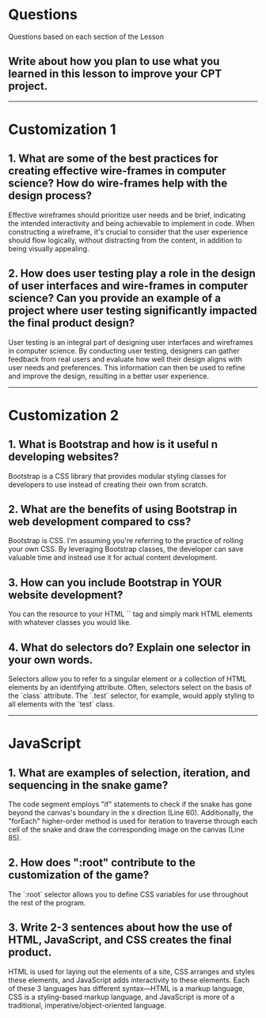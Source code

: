 <!--Start of Website Content-->
<html>
    <head>
    <link rel="stylesheet" href="questions.css">
    </head>
    <body>
<div class="index-header">
    <h1>Questions</h1>
    <p>Questions based on each section of the Lesson</p>
</div>

<!--Answer the QUESTIONS based on the lesson provided-->
<div>

<h2>Write about how you plan to use what you learned in this lesson to improve your CPT project.</h2>
<!--<p>ANSWER</p>-->

<hr>

<h1>Customization 1</h1>

<h2>1. What are some of the best practices for creating effective wire-frames in computer science? How do wire-frames help with the design process?</h2>

<p>Effective wireframes should prioritize user needs and be brief, indicating the intended interactivity and being achievable to implement in code. When constructing a wireframe, it's crucial to consider that the user experience should flow logically, without distracting from the content, in addition to being visually appealing.<p>


<h2>2. How does user testing play a role in the design of user interfaces and wire-frames in computer science? Can you provide an example of a project where user testing significantly impacted the final product design?</h2>

<p>User testing is an integral part of designing user interfaces and wireframes in computer science. By conducting user testing, designers can gather feedback from real users and evaluate how well their design aligns with user needs and preferences. This information can then be used to refine and improve the design, resulting in a better user experience.<p>
<hr>

<h1>Customization 2</h1>

<h2>1. What is Bootstrap and how is it useful n developing websites?</h2>
<p>Bootstrap is a CSS library that provides modular styling classes for developers to use instead of creating their own from scratch.<p>
<h2>2. What are the benefits of using Bootstrap in web development compared to css?</h2>
<p>Bootstrap is CSS. I'm assuming you're referring to the practice of rolling your own CSS. By leveraging Bootstrap classes, the developer can save valuable time and instead use it for actual content development.
<p>
<h2>3. How can you include Bootstrap in YOUR website development?</h2>
<p>You can the resource to your HTML `<head>` tag and simply mark HTML elements with whatever classes you would like.<p>
<h2>4. What do selectors do? Explain one selector in your own words.</h2>
<p>Selectors allow you to refer to a singular element or a collection of HTML elements by an identifying attribute. Often, selectors select on the basis of the `class` attribute. The `.test` selector, for example, would apply styling to all elements with the `test` class.<p>

<hr>

<h1>JavaScript</h1>

<h2>1. What are examples of selection, iteration, and sequencing in the snake game?</h2>
<p>The code segment employs "if" statements to check if the snake has gone beyond the canvas's boundary in the x direction (Line 60). Additionally, the "forEach" higher-order method is used for iteration to traverse through each cell of the snake and draw the corresponding image on the canvas (Line 85).<p>
<!--<p>ANSWER</p>-->
<h2>2. How does ":root" contribute to the customization of the game?</h2>
<p>The `:root` selector allows you to define CSS variables for use throughout the rest of the program.<p>
<h2>3. Write 2-3 sentences about how the use of HTML, JavaScript, and CSS creates the final product.</h2>
<p>HTML is used for laying out the elements of a site, CSS arranges and styles these elements, and JavaScript adds interactivity to these elements. Each of these 3 languages has different syntax—HTML is a markup language, CSS is a styling-based markup language, and JavaScript is more of a traditional, imperative/object-oriented language.<p>


</div>
</body>
